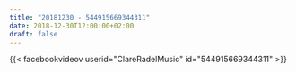 ```yaml
---
title: "20181230 - 544915669344311"
date: 2018-12-30T12:00:00+02:00
draft: false
---
```


{{< facebookvideov userid="ClareRadelMusic" id="544915669344311" >}}